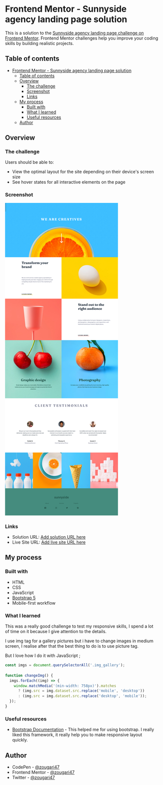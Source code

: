 # Frontend Mentor - Sunnyside agency landing page solution

This is a solution to the [Sunnyside agency landing page challenge on Frontend Mentor](https://www.frontendmentor.io/challenges/sunnyside-agency-landing-page-7yVs3B6ef). Frontend Mentor challenges help you improve your coding skills by building realistic projects.

## Table of contents

- [Frontend Mentor - Sunnyside agency landing page solution](#frontend-mentor---sunnyside-agency-landing-page-solution)
  - [Table of contents](#table-of-contents)
  - [Overview](#overview)
    - [The challenge](#the-challenge)
    - [Screenshot](#screenshot)
    - [Links](#links)
  - [My process](#my-process)
    - [Built with](#built-with)
    - [What I learned](#what-i-learned)
    - [Useful resources](#useful-resources)
  - [Author](#author)

## Overview

### The challenge

Users should be able to:

- View the optimal layout for the site depending on their device's screen size
- See hover states for all interactive elements on the page

### Screenshot

![](./images/screenshot.png)

### Links

- Solution URL: [Add solution URL here](https://your-solution-url.com)
- Live Site URL: [Add live site URL here](https://your-live-site-url.com)

## My process

### Built with

- HTML
- CSS
- JavaScript
- [Bootstrap 5](https://getbootstrap.com/)
- Mobile-first workflow

### What I learned

This was a really good challenge to test my responsive skills, I spend a lot of time on it because I give attention to the details.

I use img tag for a gallery pictures but i have to change images in medium screen, I realise after that the best thing to do is to use picture tag.

But I love how I do it with JavaScript ;

```js
const imgs = document.querySelectorAll('.img_gallery');

function changeImg() {
  imgs.forEach((img) => {
    window.matchMedia('(min-width: 758px)').matches
      ? (img.src = img.dataset.src.replace('mobile', 'desktop'))
      : (img.src = img.dataset.src.replace('desktop', 'mobile'));
  });
}
```

### Useful resources

- [Bootstrap Documentation](https://getbootstrap.com/docs/5.1/getting-started/introduction/) - This helped me for using bootstrap. I really liked this framework, it really help you to make responsive layout quickly.

## Author

- CodePen - [@zougari47](https://codepen.io/zougari47)
- Frontend Mentor - [@zougari47](https://www.frontendmentor.io/profile/zougari47)
- Twitter - [@zougari47](https://www.twitter.com/zougari47)
